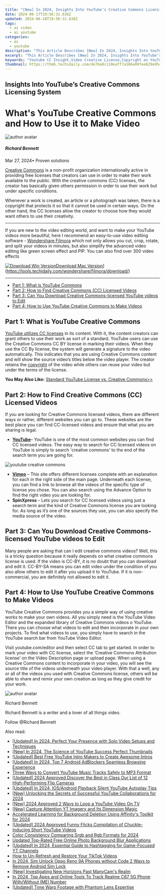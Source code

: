 ```yaml
---
title: "[New] In 2024, Insights Into YouTube’s Creative Commons Licensing System"
date: 2024-06-17T19:56:31.636Z
updated: 2024-06-18T19:56:31.636Z
tags:
  - ai video
  - ai youtube
categories:
  - ai
  - youtube
description: "This Article Describes [New] In 2024, Insights Into YouTube’s Creative Commons Licensing System"
excerpt: "This Article Describes [New] In 2024, Insights Into YouTube’s Creative Commons Licensing System"
keywords: "Youtube CC Insight,Video Creative License,Copyright on YouTube,Digital Content Rules,Online Media Licensing,Creatives Commons Basics,YouTube Rights System"
thumbnail: https://thmb.techidaily.com/de76a8c110eaff7a166a09fee629e954d26d490c5f1eecc48133ce74b4cc31e3.jpg
---
```


## Insights Into YouTube’s Creative Commons Licensing System

# What's YouTube Creative Commons and How to Use it to Make Video

![author avatar](https://images.wondershare.com/filmora/article-images/richard-bennett.jpg)

##### Richard Bennett

 Mar 27, 2024• Proven solutions

[Creative Commons](https://creativecommons.org/) is a non-profit organization internationally active in providing free licenses that creators can use in order to make their work available to the public. With the creative commons (CC) licenses, the creator has basically given others permission in order to use their work but under specific conditions.

Whenever a work is created, an article or a photograph was taken, there is a copyright that protects it so that it cannot be used in certain ways. On the other hand, the CC licenses allow the creator to choose how they would want others to use their creativity.

---

If you are new to the video editing world, and want to make your YouTube videos more beautiful, here I recommend an easy-to-use video editing software - [Wondershare Filmora](https://tools.techidaily.com/wondershare/filmora/download/) which not only allows you cut, crop, rotate, and split your videos in minutes, but also simplify the advanced video editing like green screen effect and PIP. You can also find over 300 video effects

[![Download Win Version](https://images.wondershare.com/filmora/guide/download-btn-win.jpg)](https://tools.techidaily.com/wondershare/filmora/download/)[Download Mac Version](https://images.wondershare.com/filmora/guide/download-btn-mac.jpg)](https://tools.techidaily.com/wondershare/filmora/download/)

---

* [Part 1: What is YouTube Commons](#part1)
* [Part 2: How to Find Creative Commons (CC) Licensed Videos](#part2)
* [Part 3: Can You Download Creative Commons-licensed YouTube videos to Edit](#part3)
* [Part 4: How to Use YouTube Creative Commons to Make Videos](#part4)

## Part 1: What is YouTube Creative Commons

[YouTube utilizes CC licenses](https://support.google.com/youtube/answer/2797468?hl=en) in its content. With it, the content creators can grant others to use their work as sort of a standard. YouTube users can use the Creative Commons CC BY license in marking their videos. When they use the CC By license, the system will generate a signature to the video automatically. This indicates that you are using Creative Commons content and will show the source video’s titles below the video player. The creator retains the [copyright](https://en.wikipedia.org/wiki/Copyright) of the video while others can reuse your video but under the terms of the license.

**You May Also Like:** [Standard YouTube License vs. Creative Commons>>](https://tools.techidaily.com/wondershare/filmora/download/)

## Part 2: How to Find Creative Commons (CC) Licensed Videos

If you are looking for Creative Commons licensed videos, there are different ways or rather, different websites you can go to. These websites are the best place you can find CC-licensed videos and ensure that what you are sharing is legal.

* **[YouTube](https://www.youtube.com/?gl=US)**– YouTube is one of the most common websites you can find CC licensed videos. The easy way to search for CC licensed videos on YouTube is simply to search 'creative commons' to the end of the search term you are going for.

![youtube creative commons](https://images.wondershare.com/filmora/article-images/Creative-Commons-on-youtube.JPG)

* **[Vimeo](https://vimeo.com/)** – This site offers different licenses complete with an explanation for each in the right side of the main page. Underneath each license, you can find a link to browse all the videos of the specific type of license you chose. You can also search using the Advance Option to find the right video you are looking for.
* **SpinXpress** – Lets you search for CC licensed videos using just a search term and the kind of Creative Commons license you are looking for. As long as it’s one of the sources they use, you can also specify the media source of the video.

## Part 3: Can You Download Creative Commons-licensed YouTube videos to Edit

Many people are asking that can I edit creative commons videos? Well, this is a tricky question because it really depends on what creative commons license is used. If the video is CC-BY, it is no doubt that you can download and edit it. CC-BY-SA means you can edit video under the condition of you also allow others to edit it after you upload it to YouTube. If it is non-commercial, you are definitely not allowed to edit it.

## Part 4: How to Use YouTube Creative Commons to Make Videos

YouTube Creative Commons provides you a simple way of using creative works to make your own videos. All you simply need is the YouTube Video Editor and the expanded library of Creative Commons videos o YouTube. There you can choose what videos to edit and then incorporate in your own projects. To find what videos to use, you simply have to search in the YouTube search bar from YouTube Video Editor.

Visit youtube.com/editor and then select CC tab to get started. In order to mark your video with CC license, select the ‘Creative Commons Attribution license’ on the Video Description page or upload page. When using a Creative Commons content to incorporate in your video, you will see the source title of the videos underneath your video player. With that a well, any or all of the videos you used with Creative Commons license, others will be able to share and remix your own creation as long as they give credit for your work.

![author avatar](https://images.wondershare.com/filmora/article-images/richard-bennett.jpg)

Richard Bennett

Richard Bennett is a writer and a lover of all things video.

Follow @Richard Bennett


<ins class="adsbygoogle"
     style="display:block"
     data-ad-format="autorelaxed"
     data-ad-client="ca-pub-7571918770474297"
     data-ad-slot="1223367746"></ins>



<ins class="adsbygoogle"
     style="display:block"
     data-ad-client="ca-pub-7571918770474297"
     data-ad-slot="8358498916"
     data-ad-format="auto"
     data-full-width-responsive="true"></ins>

<span class="atpl-alsoreadstyle">Also read:</span>
<div><ul>
<li><a href="https://youtube-lab.techidaily.com/ed-in-2024-perfect-your-presence-with-solo-video-setups-and-techniques/"><u>[Updated] In 2024, Perfect Your Presence with Solo Video Setups and Techniques</u></a></li>
<li><a href="https://youtube-lab.techidaily.com/n-2024-the-science-of-youtube-success-perfect-thumbnails/"><u>[New] In 2024, The Science of YouTube Success  Perfect Thumbnails</u></a></li>
<li><a href="https://youtube-lab.techidaily.com/ed-best-free-youtube-intro-makers-to-create-awesome-intros/"><u>[Updated] Best Free YouTube Intro Makers to Create Awesome Intros</u></a></li>
<li><a href="https://youtube-lab.techidaily.com/ed-in-2024-top-7-android-adblockers-seamless-browsing-experience/"><u>[Updated] In 2024, Top 7 Android AdBlockers  Seamless Browsing Experience</u></a></li>
<li><a href="https://youtube-lab.techidaily.com/-ways-to-convert-youtube-music-tracks-safely-to-mp3-format/"><u>Three Ways to Convert YouTube Music Tracks Safely to MP3 Format</u></a></li>
<li><a href="https://youtube-lab.techidaily.com/ed-2024-approved-discover-the-best-in-class-our-list-of-12-high-performing-flip-cameras/"><u>[Updated] 2024 Approved  Discover the Best in Class  Our List of 12 High-Performing Flip Cameras</u></a></li>
<li><a href="https://youtube-lab.techidaily.com/ed-in-2024-iosandroid-playback-silent-youtube-autoplay-tips/"><u>[Updated] In 2024, IOS/Android Playback  Silent YouTube Autoplay Tips</u></a></li>
<li><a href="https://youtube-lab.techidaily.com/nlocking-the-secrets-of-successful-youtube-collaborations-for-2024/"><u>[New] Unlocking the Secrets of Successful YouTube Collaborations for 2024</u></a></li>
<li><a href="https://youtube-lab.techidaily.com/024-approved-2-ways-to-loop-a-youtube-video-on-tv/"><u>[New] 2024 Approved  2 Ways to Loop a YouTube Video On TV</u></a></li>
<li><a href="https://youtube-lab.techidaily.com/apture-attention-yt-imagery-and-its-dimension-magic/"><u>[New] Capture Attention  YT Imagery and Its Dimension Magic</u></a></li>
<li><a href="https://extra-tips.techidaily.com/accelerated-learning-for-background-deletion-using-affinitys-toolkit-for-2024/"><u>Accelerated Learning for Background Deletion Using Affinity's Toolkit for 2024</u></a></li>
<li><a href="https://eaxpv-info.techidaily.com/updated-2024-approved-funny-flicks-compilation-of-chuckle-inducing-short-youtube-videos/"><u>[Updated] 2024 Approved  Funny Flicks  Compilation of Chuckle-Inducing Short YouTube Videos</u></a></li>
<li><a href="https://extra-lessons.techidaily.com/color-consistency-comparing-srgb-and-rgb-formats-for-2024/"><u>Color Consistency  Comparing Srgb and Rgb Formats for 2024</u></a></li>
<li><a href="https://video-creation-software.techidaily.com/updated-top-rated-free-online-photo-background-blur-applications/"><u>Updated Top-Rated Free Online Photo Background Blur Applications</u></a></li>
<li><a href="https://facebook-record-videos.techidaily.com/updated-in-2024-essential-guide-to-hashtagging-for-game-focused-yt-channels/"><u>[Updated] In 2024, Essential Guide to Hashtagging for Game-Focused YT Channels</u></a></li>
<li><a href="https://tiktok-videos.techidaily.com/how-to-un-refresh-and-restore-your-tiktok-videos/"><u>How to Un-Refresh and Restore Your TikTok Videos</u></a></li>
<li><a href="https://sim-unlock.techidaily.com/in-2024-sim-unlock-oppo-reno-9a-phones-without-code-2-ways-to-remove-android-sim-lock-by-drfone-android/"><u>In 2024, Sim Unlock Oppo Reno 9A Phones without Code 2 Ways to Remove Android Sim Lock</u></a></li>
<li><a href="https://visual-screen-recording.techidaily.com/new-investigating-new-horizons-past-manycams-realm/"><u>[New] Investigating New Horizons Past ManyCam's Realm</u></a></li>
<li><a href="https://easy-unlock-android.techidaily.com/in-2024-top-apps-and-online-tools-to-track-realme-c67-5g-phone-withwithout-imei-number-by-drfone-android/"><u>In 2024, Top Apps and Online Tools To Track Realme C67 5G Phone With/Without IMEI Number</u></a></li>
<li><a href="https://some-skills.techidaily.com/updated-time-warp-footage-with-phantom-lens-expertise/"><u>[Updated] Time Warp Footage with Phantom Lens Expertise</u></a></li>
</ul></div>

